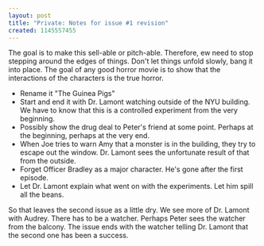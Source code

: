 ```yaml
--- 
layout: post
title: "Private: Notes for issue #1 revision"
created: 1145557455
---
```

The goal is to make this sell-able or pitch-able. Therefore, ew need to stop stepping around the edges of things. Don't let things unfold slowly, bang it into place. The goal of any good horror movie is to show that the interactions of the characters is the true horror.
<ul>
	<li>Rename it "The Guinea Pigs"</li>
	<li>Start and end it with Dr. Lamont watching outside of the NYU building. We have to know that this is a controlled experiment from the very beginning.</li>
	<li>Possibly show the drug deal to Peter's friend at some point. Perhaps at the beginning, perhaps at the very end.</li>
	<li>When Joe tries to warn Amy that a monster is in the building, they try to escape out the window. Dr. Lamont sees the unfortunate result of that from the outside.</li>
	<li>Forget Officer Bradley as a major character. He's gone after the first episode.</li>
	<li>Let Dr. Lamont explain what went on with the experiments. Let him spill all the beans.</li>
</ul>
So that leaves the second issue as a little dry. We see more of Dr. Lamont with Audrey. There has to be a watcher. Perhaps Peter sees the watcher from the balcony. The issue ends with the watcher telling Dr. Lamont that the second one has been a success.
